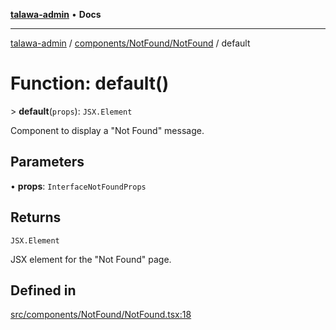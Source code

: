 [**talawa-admin**](../../../../README.md) • **Docs**

***

[talawa-admin](../../../../modules.md) / [components/NotFound/NotFound](../README.md) / default

# Function: default()

\> **default**(`props`): `JSX.Element`

Component to display a "Not Found" message.

## Parameters

• **props**: `InterfaceNotFoundProps`

## Returns

`JSX.Element`

JSX element for the "Not Found" page.

## Defined in

[src/components/NotFound/NotFound.tsx:18](https://github.com/PalisadoesFoundation/talawa-admin/blob/c49a58cefb47697eb25ed53aa1ef6d685c772d3e/src/components/NotFound/NotFound.tsx#L18)
